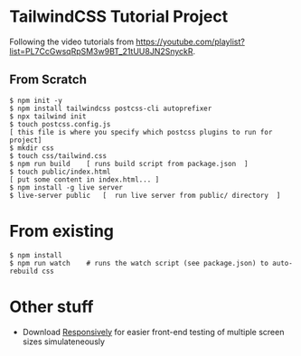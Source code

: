 # TailwindCSS Tutorial Project

Following the video tutorials from https://youtube.com/playlist?list=PL7CcGwsqRpSM3w9BT_21tUU8JN2SnyckR.

## From Scratch

    $ npm init -y
    $ npm install tailwindcss postcss-cli autoprefixer
    $ npx tailwind init
    $ touch postcss.config.js
    [ this file is where you specify which postcss plugins to run for project]
    $ mkdir css
    $ touch css/tailwind.css
    $ npm run build    [ runs build script from package.json  ]
    $ touch public/index.html
    [ put some content in index.html... ]
    $ npm install -g live server
    $ live-server public   [  run live server from public/ directory  ]

# From existing

    $ npm install
    $ npm run watch    # runs the watch script (see package.json) to auto-rebuild css

# Other stuff

- Download [Responsively](https://responsively.app/) for easier front-end
testing of multiple screen sizes simulateneously
